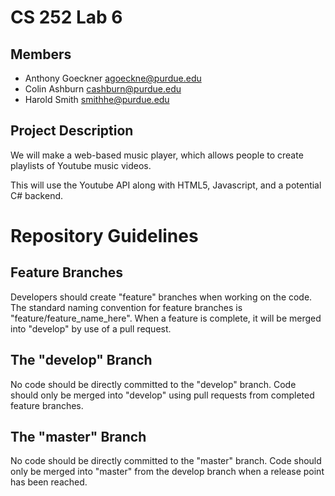 CS 252 Lab 6
============

Members
-------

 * Anthony Goeckner <agoeckne@purdue.edu>
 * Colin Ashburn    <cashburn@purdue.edu>
 * Harold Smith     <smithhe@purdue.edu>

Project Description
-------------------

We will make a web-based music player, which allows people to create playlists
of Youtube music videos.

This will use the Youtube API along with HTML5, Javascript, and a potential C#
backend.

Repository Guidelines
=====================

Feature Branches
----------------

Developers should create "feature" branches when working on the code. The standard naming convention for feature branches is "feature/feature_name_here". When a feature is complete, it will be merged into "develop" by use of a pull request.

The "develop" Branch
--------------------

No code should be directly committed to the "develop" branch. Code should only be merged into "develop" using pull requests from completed feature branches.

The "master" Branch
-------------------

No code should be directly committed to the "master" branch. Code should only be merged into "master" from the develop branch when a release point has been reached.
